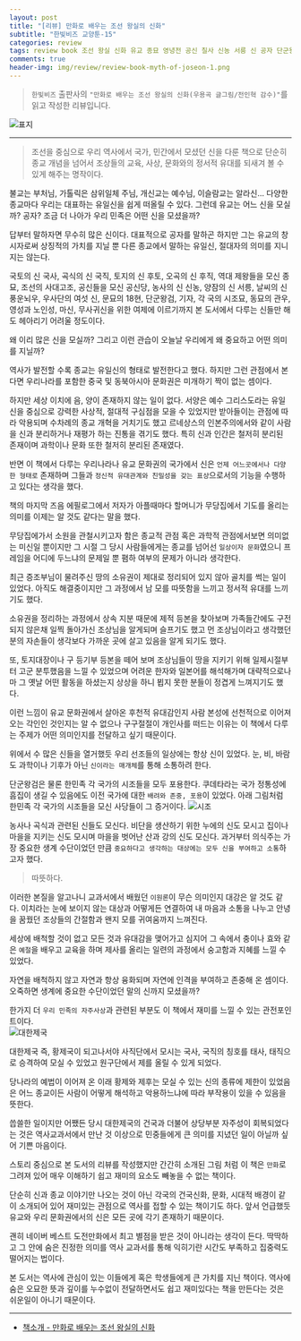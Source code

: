 ```yaml
---  
layout: post  
title: "[리뷰] 만화로 배우는 조선 왕실의 신화"  
subtitle: "한빛비즈 교양툰-15"  
categories: review  
tags: review book 조선 왕실 신화 유교 종묘 영녕전 공신 칠사 신농 서릉 신 공자 단군왕검 관우 대한제국     
comments: true  
header-img: img/review/review-book-myth-of-joseon-1.png
---  
```

  
> `한빛비즈` 출판사의 `"만화로 배우는 조선 왕실의 신화(우용곡 글그림/전인혁 감수)"`를 읽고 작성한 리뷰입니다.  

![표지](https://telegeam.github.io/assets/img/review/review-book-myth-of-joseon-1.png)  

---

> 조선을 중심으로 우리 역사에서 국가, 민간에서 모셨던 신을 다룬 책으로 단순히 종교 개념을 넘어서 조상들의 교육, 사상, 문화와의 정서적 유대를 되새겨 볼 수 있게 해주는 명작이다.

불교는 부처님, 가톨릭은 삼위일체 주님, 개신교는 예수님, 이슬람교는 알라신...
다양한 종교마다 우리는 대표하는 유일신을 쉽게 떠올릴 수 있다. 그런데 유교는 어느 신을 모실까? 공자? 조금 더 나아가 우리 민족은 어떤 신을 모셨을까?

답부터 말하자면 무수히 많은 신이다. 대표적으로 공자를 말하곤 하지만 그는 유교의 창시자로써 상징적의 가치를 지닐 뿐 다른 종교에서 말하는 유일신, 절대자의 의미를 지니지는 않는다.

국토의 신 국사, 곡식의 신 국직, 토지의 신 후토, 오곡의 신 후직, 역대 제왕들을 모신 종묘, 조선의 사대고조, 공신들을 모신 공신당, 농사의 신 신농, 양잠의 신 서릉, 날씨의 신 풍운뇌우, 우사단의 여섯 신, 문묘의 18현, 단군왕검, 기자, 각 국의 시조묘, 동묘의 관우, 영성과 노인성, 마신, 무사귀신을 위한 여제에 이르기까지 본 도서에서 다루는 신들만 해도 헤아리기 어려울 정도이다.

왜 이리 많은 신을 모실까? 그리고 이런 관습이 오늘날 우리에게 왜 중요하고 어떤 의미를 지닐까? 

역사가 발전할 수록 종교는 유일신의 형태로 발전한다고 했다. 하지만 그런 관점에서 본다면 우리나라를 포함한 중국 및 동북아시아 문화권은 미개하기 짝이 없는 셈이다. 

하지만 세상 이치에 음, 양이 존재하지 않는 일이 없다. 서양은 예수 그리스도라는 유일신을 중심으로 강력한 사상적, 절대적 구심점을 모을 수 있었지만 받아들이는 관점에 따라 악용되며 수차례의 종교 개혁을 거치기도 했고 르네상스의 인본주의에서와 같이 사람을 신과 분리하거나 재평가 하는 진통을 겪기도 했다. 특히 신과 인간은 철저히 분리된 존재이며 과학이나 문화 또한 철저히 분리된 존재였다.

반면 이 책에서 다루는 우리나라나 유교 문화권의 국가에서 신은 `언제 어느곳에서나 다양한 형태로` 존재하며 그들과 `정신적 유대관계와 친밀성을 갖는 표상`으로서의 기능을 수행하고 있다는 생각을 했다.

책의 마지막 즈음 에필로그에서 저자가 아플때마다 할머니가 무당집에서 기도를 올리는 의미를 이제는 알 것도 같다는 말을 했다. 

무당집에가서 소원을 관철시키고자 함은 종교적 관점 혹은 과학적 관점에서보면 의미없는 미신일 뿐이지만 그 시절 그 당시 사람들에게는 종교를 넘어선 `일상이자 문화`였으니 프레임을 어디에 두느냐의 문제일 뿐 폄하 여부의 문제가 아니라 생각한다. 

최근 증조부님이 물려주신 땅의 소유권이 제대로 정리되어 있지 않아 골치를 썩는 일이 있었다. 아직도 해결중이지만 그 과정에서 남 모를 따뜻함을 느끼고 정서적 유대를 느끼기도 했다. 

소유권을 정리하는 과정에서 상속 지분 때문에 제적 등본을 찾아보며 가족들간에도 구전되지 않은채 일찍 돌아가신 조상님을 알게되며 슬프기도 했고 먼 조상님이라고 생각했던 분의 자손들이 생각보다 가까운 곳에 살고 있음을 알게 되기도 했다.

또, 토지대장이나 구 등기부 등본을 떼어 보며 조상님들이 땅을 지키기 위해 일제시절부터 고군 분투했음을 느낄 수 있었으며 어려운 한자와 일본어를 해석해가며 대략적으로나마 그 옛날 어떤 활동을 하셨는지 상상을 하니 뵙지 못한 분들이 정겹게 느껴지기도 했다. 

이런 느낌이 유교 문화권에서 살아온 후천적 유대감인지 사람 본성에 선천적으로 이어져 오는 각인인 것인지는 알 수 없으나 구구절절이 개인사를 떠드는 이유는 이 책에서 다루는 주제가 어떤 의미인지를 전달하고 싶기 때문이다.

위에서 수 많은 신들을 열거했듯 우리 선조들의 일상에는 항상 신이 있었다. 눈, 비, 바람도 과학이나 기후가 아닌 `신이라는 매개체`를 통해 소통하려 한다. 

단군왕검은 물론 한민족 각 국가의 시조들을 모두 포용한다. 쿠데타라는 국가 정통성에 흠집이 생길 수 있음에도 이전 국가에 대한 `배려와 존중, 포용`이 있었다. 아래 그림처럼 한민족 각 국가의 시조들을 모신 사당들이 그 증거이다.
![시조](https://telegeam.github.io/assets/img/review/review-book-myth-of-joseon-2.png)  

농사나 곡식과 관련된 신들도 모신다. 비단을 생산하기 위한 누에의 신도 모시고 집이나 마을을 지키는 신도 모시며 마을을 벗어난 산과 강의 신도 모신다. 과거부터 의식주는 가장 중요한 생계 수단이었던 만큼 `중요하다고 생각하는 대상에는 모두 신을 부여하고 소통`하고자 했다. 

> 따뜻하다. 

이러한 본질을 알고나니 교과서에서 배웠던 `이원론`이 무슨 의미인지 대강은 알 것도 같다. 이치라는 눈에 보이지 않는 대상과 어떻게든 연결하여 내 마음과 소통을 나누고 안녕을 꿈꿨던 조상들의 간절함과 왠지 모를 귀여움까지 느껴진다. 

세상에 배척할 것이 없고 모든 것과 유대감을 맺어가고 심지어 그 속에서 충이나 효와 같은 `예절`을 배우고 교육을 하며 제사를 올리는 일련의 과정에서 숭고함과 지혜를 느낄 수 있었다. 

자연을 배척하지 않고 자연과 항상 융화되며 자연에 인격을 부여하고 존중해 온 셈이다. 오죽하면 생계에 중요한 수단이었던 말의 신까지 모셨을까?

한가지 더 `우리 민족의 자주사상`과 관련된 부분도 이 책에서 재미를 느낄 수 있는 관전포인트이다.  
![대한제국](https://telegeam.github.io/assets/img/review/review-book-myth-of-joseon-3.png)  

대한제국 즉, 황제국이 되고나서야 사직단에서 모시는 국사, 국직의 칭호를 태사, 태직으로 승격하여 모실 수 있었고 원구단에서 제를 올릴 수 있게 되었다. 

당나라의 예법이 이어져 온 이래 황제와 제후는 모실 수 있는 신의 종류에 제한이 있었음은 어느 종교이든 사람이 어떻게 해석하고 악용하느냐에 따라 부작용이 있을 수 있음을 뜻한다. 

씁쓸한 일이지만 어쨌든 당시 대한제국의 건국과 더불어 상당부분 자주성이 회복되었다는 것은 역사교과서에서 만난 것 이상으로 민중들에게 큰 의미를 지녔던 일이 아닐까 싶어 기쁜 마음이다. 

스토리 중심으로 본 도서의 리뷰를 작성했지만 간간히 소개된 그림 처럼 이 책은 `만화`로 그려져 있어 매우 이해하기 쉽고 재미의 요소도 빼놓을 수 없는 책이다. 

단순히 신과 종교 이야기만 나오는 것이 아닌 각국의 건국신화, 문화, 시대적 배경이 같이 소개되어 있어 재미있는 관점으로 역사를 접할 수 있는 책이기도 하다. 앞서 언급했듯 유교와 우리 문화권에서의 신은 모든 곳에 각기 존재하기 때문이다.

괜히 네이버 베스트 도전만화에서 최고 별점을 받은 것이 아니라는 생각이 든다. 딱딱하고 그 안에 숨은 진정한 의미를 역사 교과서를 통해 익히기란 시간도 부족하고 집중력도 떨어지는 법이다. 

본 도서는 역사에 관심이 있는 이들에게 혹은 학생들에게 큰 가치를 지닌 책이다. 역사에 숨은 오묘한 뜻과 깊이를 누수없이 전달하면서도 쉽고 재미있다는 책을 만든다는 것은 쉬운일이 아니기 때문이다.

---

* [책소개 - 만화로 배우는 조선 왕실의 신화](http://www.yes24.com/Product/Goods/107472232)


